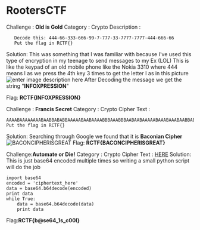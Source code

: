 # RootersCTF

Challenge : **Old is Gold**
Category :  Crypto
Description : 
 

       Decode this: 444-66-333-666-99-7-777-33-7777-7777-444-666-66  
       Put the flag in RCTF{}
Solution:
This was something that I was familiar with because I've used this type of encryption in my teenage to send messages to my Ex (LOL) 
This is like the keypad of an old mobile phone like the Nokia 3310 where 444 means I as we press the 4th key 3 times to get the letter I as in this picture
![enter image description here](https://www.dcode.fr/tools/phone-keypad/images/keypad.png)
After Decoding the message we get the string "**INFOXPRESSION**"

Flag: **RCTF{INFOXPRESSION}**

Challenge : **Francis Secret**
Category :  Crypto
Cipher Text : 

    AAAABAAAAAAAABAABBABABBAAAAABAABAAAABBBAAABBBAABAABAAAAABAAABAAABAABBABAAAAAABAAAAAAABAABA
    Put the flag in RCTF{}
 Solution:
Searching through Google we found that it is **Baconian Cipher**
![BACONCIPHERISGREAT](https://i.imgur.com/CaVEGuK.png)
Flag: **RCTF{BACONCIPHERISGREAT}**

Challenge:**Automate or Die!**
Category :  Crypto
Cipher Text : [HERE](http://rootersctf.in/files/26e32edd4675187ecdb8a0780d86bb76/automate_or_die.txt)
Solution:
This is just base64 encoded multiple times so writing a small python script will do the job

    import base64
    encoded = 'ciphertext_here'
    data = base64.b64decode(encoded)
    print data
    while True:
    	data = base64.b64decode(data)
    	print data
Flag:**RCTF{b@se64_1s_c00l}**





